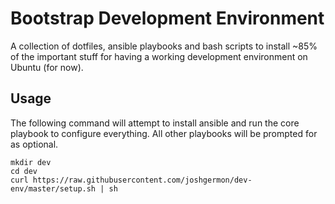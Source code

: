 # Bootstrap Development Environment
A collection of dotfiles, ansible playbooks and bash scripts to install ~85% of the important stuff for having a working development environment on Ubuntu (for now).

## Usage
The following command will attempt to install ansible and run the core playbook to configure everything. All other playbooks will be prompted for as optional.
```
mkdir dev
cd dev
curl https://raw.githubusercontent.com/joshgermon/dev-env/master/setup.sh | sh
```
